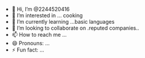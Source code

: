 - 👋 Hi, I’m @2244520416
- 👀 I’m interested in ... cooking
- 🌱 I’m currently learning ...basic languages
- 💞️ I’m looking to collaborate on .reputed companies..
- 📫 How to reach me ...
- 😄 Pronouns: ...
- ⚡ Fun fact: ...

<!---
2244520416/2244520416 is a ✨ special ✨ repository because its `README.md` (this file) appears on your GitHub profile.
You can click the Preview link to take a look at your changes.
--->

